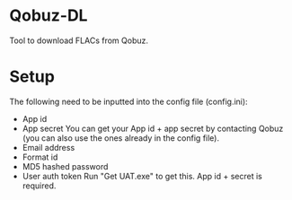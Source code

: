 # Qobuz-DL
Tool to download FLACs from Qobuz.

# Setup
The following need to be inputted into the config file (config.ini):
- App id
- App secret
You can get your App id + app secret by contacting Qobuz (you can also use the ones already in the config file).
- Email address
- Format id
- MD5 hashed password
- User auth token
Run "Get UAT.exe" to get this. App id + secret is required.
